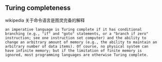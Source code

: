 
## Turing completeness

wikipedia 关于命令语言是图灵完备的解释

    an imperative language is Turing complete if it has conditional branching (e.g., "if" and "goto" statements, or a "branch if zero" instruction; see one instruction set computer) and the ability to change an arbitrary amount of memory (e.g., the ability to maintain an arbitrary number of data items). Of course, no physical system can have infinite memory; but if the limitation of finite memory is ignored, most programming languages are otherwise Turing complete.
